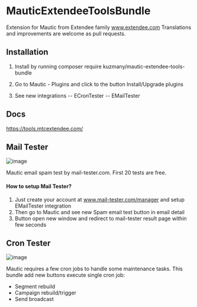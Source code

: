 # MauticExtendeeToolsBundle

Extension for Mautic from Extendee family www.extendee.com
Translations and improvements are welcome as pull requests.

## Installation

1. Install by running 
composer require kuzmany/mautic-extendee-tools-bundle

2. Go to Mautic - Plugins and click to the button Install/Upgrade plugins

3. See new integrations 
-- ECronTester
-- EMailTester

## Docs

https://tools.mtcextendee.com/

## Mail Tester

![image](https://user-images.githubusercontent.com/462477/39597632-5c9839aa-4f16-11e8-9fd6-d75c7266eec0.png)

Mautic email spam test by mail-tester.com. 
First 20 tests are free. 

#### How to setup Mail Tester?

1. Just create your account at www.mail-tester.com/manager and setup EMailTester integration
2. Then go to Mautic and see new Spam email test button in email detail
3. Button open new window and redirect to mail-tester result page within few seconds

## Cron Tester

![image](https://user-images.githubusercontent.com/462477/39597689-7e16402c-4f16-11e8-8c72-1e696ddb5e16.png)

Mautic requires a few cron jobs to handle some maintenance tasks. 
This bundle add new buttons execute single cron job:

- Segment rebuild
- Campaign rebuild/trigger
- Send broadcast
